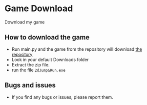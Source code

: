 # Game Download
Download my game

## How to download the game
- Run main.py and the game from the repository will download [the repository](https://github.com/Fritzist/cracky2Dplatformer)
- Look in your default Downloads folder
- Extract the zip file.
- run the file `2dJump&Run.exe`

## Bugs and issues
- If you find any bugs or issues, please report them.
